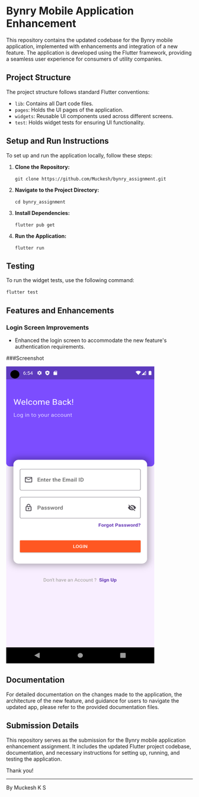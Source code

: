 # Bynry Mobile Application Enhancement

This repository contains the updated codebase for the Bynry mobile application, implemented with enhancements and integration of a new feature. The application is developed using the Flutter framework, providing a seamless user experience for consumers of utility companies.

## Project Structure

The project structure follows standard Flutter conventions:

- `lib`: Contains all Dart code files.
- `pages`: Holds the UI pages of the application.
- `widgets`: Reusable UI components used across different screens.
- `test`: Holds widget tests for ensuring UI functionality.

## Setup and Run Instructions

To set up and run the application locally, follow these steps:

1. **Clone the Repository:**

   `git clone https://github.com/Muckesh/bynry_assignment.git`

2. **Navigate to the Project Directory:**

   `cd bynry_assignment`

3. **Install Dependencies:**

   `flutter pub get`

4. **Run the Application:**

   `flutter run`

## Testing

To run the widget tests, use the following command:

`flutter test`

## Features and Enhancements

### Login Screen Improvements

- Enhanced the login screen to accommodate the new feature's authentication requirements.

###Screenshot


<img src="https://github.com/Muckesh/bynry_assignment/blob/main/assets/screenshots/Screenshot_1707225856.png" width=400 height=800 />

## Documentation

For detailed documentation on the changes made to the application, the architecture of the new feature, and guidance for users to navigate the updated app, please refer to the provided documentation files.

## Submission Details

This repository serves as the submission for the Bynry mobile application enhancement assignment. It includes the updated Flutter project codebase, documentation, and necessary instructions for setting up, running, and testing the application.

Thank you!

---

By Muckesh K S
